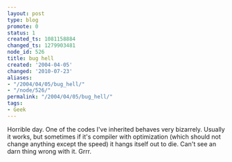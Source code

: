 ```yaml
---
layout: post
type: blog
promote: 0
status: 1
created_ts: 1081158884
changed_ts: 1279903481
node_id: 526
title: bug hell
created: '2004-04-05'
changed: '2010-07-23'
aliases:
- "/2004/04/05/bug_hell/"
- "/node/526/"
permalink: "/2004/04/05/bug_hell/"
tags:
- Geek
---
```

Horrible day.  One of the codes I've inherited behaves very bizarrely.  Usually it works, but sometimes if it's compiler with optimization (which should not change anything except the speed) it hangs itself out to die.  Can't see an darn thing wrong with it.  Grrr.
